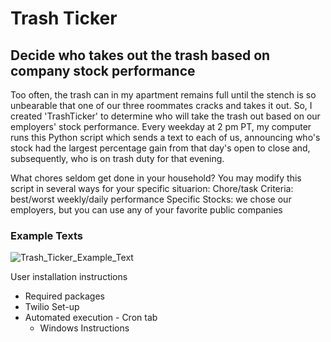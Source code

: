 # Trash Ticker
## Decide who takes out the trash based on company stock performance

Too often, the trash can in my apartment remains full until the stench is so unbearable that one of our three roommates cracks and takes it out. So, I created 'TrashTicker' to determine who will take the trash out based on our employers' stock performance. Every weekday at 2 pm PT, my computer runs this Python script which sends a text to each of us, announcing who's stock had the largest percentage gain from that day's open to close and, subsequently, who is on trash duty for that evening.

What chores seldom get done in your household? You may modify this script in several ways for your specific situarion: 
Chore/task
Criteria: best/worst weekly/daily performance
Specific Stocks: we chose our employers, but you can use any of your favorite public companies
 
### Example Texts
![Trash_Ticker_Example_Text](https://github.com/Shaan-Ahuja/Trash-Ticker/assets/82416480/b762b58e-882f-47f1-99b2-979c7ded784a)

User installation instructions

- Required packages
- Twilio Set-up 
- Automated execution - Cron tab
  - Windows Instructions


